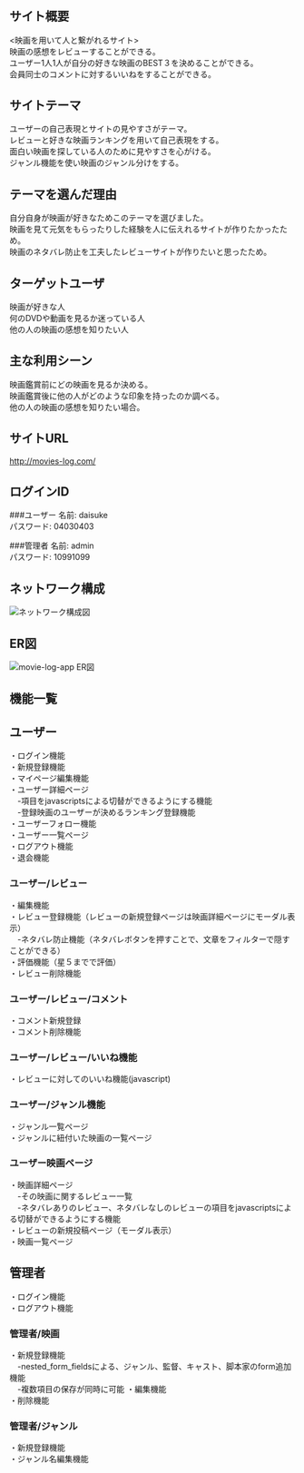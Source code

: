 # <movie-log-app>

## サイト概要
<映画を用いて人と繋がれるサイト><br/>
映画の感想をレビューすることができる。<br/>
ユーザー1人1人が自分の好きな映画のBEST３を決めることができる。<br/>
会員同士のコメントに対するいいねをすることができる。<br/>

## サイトテーマ
ユーザーの自己表現とサイトの見やすさがテーマ。<br/>
レビューと好きな映画ランキングを用いて自己表現をする。<br/>
面白い映画を探している人のために見やすさを心がける。<br/>
ジャンル機能を使い映画のジャンル分けをする。<br/>

## テーマを選んだ理由
自分自身が映画が好きなためこのテーマを選びました。<br/>
映画を見て元気をもらったりした経験を人に伝えれるサイトが作りたかったため。<br/>
映画のネタバレ防止を工夫したレビューサイトが作りたいと思ったため。<br/>

## ターゲットユーザ
映画が好きな人<br/>
何のDVDや動画を見るか迷っている人<br/>
他の人の映画の感想を知りたい人<br/>

## 主な利用シーン
映画鑑賞前にどの映画を見るか決める。<br/>
映画鑑賞後に他の人がどのような印象を持ったのか調べる。<br/>
他の人の映画の感想を知りたい場合。<br/>

## サイトURL
http://movies-log.com/

## ログインID
###ユーザー
名前: daisuke<br/>
パスワード: 04030403<br/>

###管理者
名前: admin<br/>
パスワード: 10991099<br/>

## ネットワーク構成
![ネットワーク構成図](https://user-images.githubusercontent.com/59969400/88476774-0c705380-cf76-11ea-80a0-d1dcb7ef2255.png)


## ER図
![movie-log-app ER図](https://user-images.githubusercontent.com/59969400/87900877-88f3c580-ca90-11ea-9c85-eabff7114e7d.png)

## 機能一覧

## ユーザー
・ログイン機能<br/>
・新規登録機能<br/>
・マイページ編集機能<br/>
・ユーザー詳細ページ<br/>
　-項目をjavascriptsによる切替ができるようにする機能<br/>
　-登録映画のユーザーが決めるランキング登録機能<br/>
・ユーザーフォロー機能<br/>
・ユーザー一覧ページ<br/>
・ログアウト機能<br/>
・退会機能<br/>
### ユーザー/レビュー
・編集機能<br/>
・レビュー登録機能（レビューの新規登録ページは映画詳細ページにモーダル表示）<br/>
　-ネタバレ防止機能（ネタバレボタンを押すことで、文章をフィルターで隠すことができる）<br/>
・評価機能（星５までで評価）<br/>
・レビュー削除機能<br/>
### ユーザー/レビュー/コメント
・コメント新規登録<br/>
・コメント削除機能<br/>
### ユーザー/レビュー/いいね機能
・レビューに対してのいいね機能(javascript)<br/>
### ユーザー/ジャンル機能
・ジャンル一覧ページ<br/>
・ジャンルに紐付いた映画の一覧ページ<br/>
### ユーザー映画ページ
・映画詳細ページ<br/>
　-その映画に関するレビュー一覧<br/>
　-ネタバレありのレビュー、ネタバレなしのレビューの項目をjavascriptsによる切替ができるようにする機能<br/>
・レビューの新規投稿ページ（モーダル表示）<br/>
・映画一覧ページ<br/>

## 管理者
・ログイン機能<br/>
・ログアウト機能<br/>
### 管理者/映画
・新規登録機能<br/>
　-nested_form_fieldsによる、ジャンル、監督、キャスト、脚本家のform追加機能<br/>
　-複数項目の保存が同時に可能
・編集機能<br/>
・削除機能<br/>
### 管理者/ジャンル
・新規登録機能<br/>
・ジャンル名編集機能<br/>


